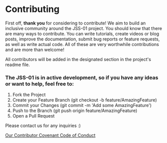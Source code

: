 # Contributing

First off, **thank you** for considering to contribute! We aim to build an 
inclusive community around the JSS-01 project. You should know that there 
are many ways to contribute. You can write tutorials, create videos or blog posts, 
improve the documentation, submit bug reports or feature requests, as well as write 
actual code. All of these are very worthwhile contributions and are more than welcome!

All contributors will be added in the designated section in the project's readme file.


### The JSS-01 is in active development, so if you have any ideas or want to help, feel free to:
1. Fork the Project
2. Create your Feature Branch (git checkout -b feature/AmazingFeature)
3. Commit your Changes (git commit -m 'Add some AmazingFeature')
4. Push to the Branch (git push origin feature/AmazingFeature)
5. Open a Pull Request


Please contact us for any inquiries :)


[Our Contributor Covenant Code of Conduct](https://github.com/michaelkolesidis/javascript-software-synthesizer/blob/main/CODE_OF_CONDUCT.md)

